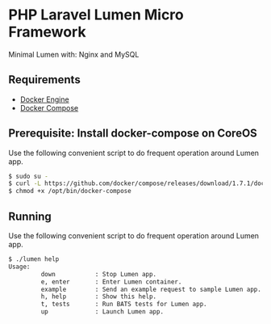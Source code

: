 # PHP Laravel Lumen Micro Framework

Minimal Lumen with: Nginx and MySQL

## Requirements

* [Docker Engine](https://docs.docker.com/installation/)
* [Docker Compose](https://docs.docker.com/compose/)

## Prerequisite: Install docker-compose on CoreOS

Use the following convenient script to do frequent operation around Lumen app.

```sh
$ sudo su -
$ curl -L https://github.com/docker/compose/releases/download/1.7.1/docker-compose-`uname -s`-`uname -m` > /opt/bin/docker-compose
$ chmod +x /opt/bin/docker-compose
```

## Running

Use the following convenient script to do frequent operation around Lumen app.

```sh
$ ./lumen help
Usage:
         down           : Stop Lumen app.
         e, enter       : Enter Lumen container.
         example        : Send an example request to sample Lumen app.
         h, help        : Show this help.
         t, tests       : Run BATS tests for Lumen app.
         up             : Launch Lumen app.
```
